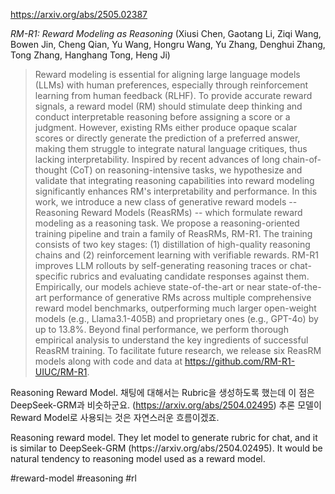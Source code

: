 https://arxiv.org/abs/2505.02387

*RM-R1: Reward Modeling as Reasoning* (Xiusi Chen, Gaotang Li, Ziqi Wang, Bowen Jin, Cheng Qian, Yu Wang, Hongru Wang, Yu Zhang, Denghui Zhang, Tong Zhang, Hanghang Tong, Heng Ji)

> Reward modeling is essential for aligning large language models (LLMs) with human preferences, especially through reinforcement learning from human feedback (RLHF). To provide accurate reward signals, a reward model (RM) should stimulate deep thinking and conduct interpretable reasoning before assigning a score or a judgment. However, existing RMs either produce opaque scalar scores or directly generate the prediction of a preferred answer, making them struggle to integrate natural language critiques, thus lacking interpretability. Inspired by recent advances of long chain-of-thought (CoT) on reasoning-intensive tasks, we hypothesize and validate that integrating reasoning capabilities into reward modeling significantly enhances RM's interpretability and performance. In this work, we introduce a new class of generative reward models -- Reasoning Reward Models (ReasRMs) -- which formulate reward modeling as a reasoning task. We propose a reasoning-oriented training pipeline and train a family of ReasRMs, RM-R1. The training consists of two key stages: (1) distillation of high-quality reasoning chains and (2) reinforcement learning with verifiable rewards. RM-R1 improves LLM rollouts by self-generating reasoning traces or chat-specific rubrics and evaluating candidate responses against them. Empirically, our models achieve state-of-the-art or near state-of-the-art performance of generative RMs across multiple comprehensive reward model benchmarks, outperforming much larger open-weight models (e.g., Llama3.1-405B) and proprietary ones (e.g., GPT-4o) by up to 13.8%. Beyond final performance, we perform thorough empirical analysis to understand the key ingredients of successful ReasRM training. To facilitate future research, we release six ReasRM models along with code and data at https://github.com/RM-R1-UIUC/RM-R1.

Reasoning Reward Model. 채팅에 대해서는 Rubric을 생성하도록 했는데 이 점은 DeepSeek-GRM과 비슷하군요. (https://arxiv.org/abs/2504.02495) 추론 모델이 Reward Model로 사용되는 것은 자연스러운 흐름이겠죠.

<english>
Reasoning reward model. They let model to generate rubric for chat, and it is similar to DeepSeek-GRM (https://arxiv.org/abs/2504.02495). It would be natural tendency to reasoning model used as a reward model.
</english>

#reward-model #reasoning #rl 